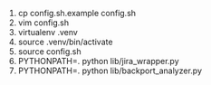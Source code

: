 1) cp config.sh.example config.sh
2) vim config.sh
3) virtualenv .venv
4) source .venv/bin/activate
5) source config.sh
6) PYTHONPATH=. python lib/jira_wrapper.py
7) PYTHONPATH=. python lib/backport_analyzer.py
